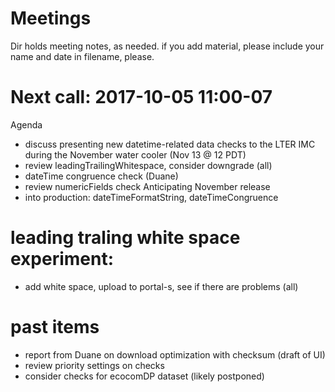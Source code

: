 # Meetings

Dir holds meeting notes, as needed. if you add material, please include your name and date in filename, please. 

# Next call: 2017-10-05 11:00-07
Agenda
* discuss presenting new datetime-related data checks to the LTER IMC during the November water cooler (Nov 13 @ 12 PDT)
* review leadingTrailingWhitespace, consider downgrade (all)
* dateTime congruence check (Duane)
* review numericFields check 
Anticipating November release
* into production: dateTimeFormatString, dateTimeCongruence
# leading traling white space experiment: 
* add white space, upload to portal-s, see if there are problems (all)
# past items
* report from Duane on download optimization with checksum (draft of UI)
* review priority settings on checks
* consider checks for ecocomDP dataset (likely postponed)
